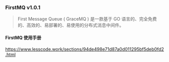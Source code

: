 ### FirstMQ v1.0.1
> First Message Queue ( GraceMQ ) 是一款基于 GO 语言的、完全免费的、高效的、易部署的、易使用的分布式消息中间件。

#### FirstMQ 使用手册
https://www.lesscode.work/sections/94de498e71d87a0d011295bf5deb0fd2.html